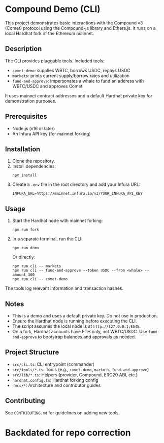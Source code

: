# Compound Demo (CLI)

This project demonstrates basic interactions with the Compound v3 (Comet) protocol using the Compound-js library and Ethers.js. It runs on a local Hardhat fork of the Ethereum mainnet.

## Description

The CLI provides pluggable tools. Included tools:
- `comet-demo`: supplies WBTC, borrows USDC, repays USDC
- `markets`: prints current supply/borrow rates and utilization
- `fund-and-approve`: impersonates a whale to fund an address with WBTC/USDC and approves Comet

It uses mainnet contract addresses and a default Hardhat private key for demonstration purposes.

## Prerequisites

- Node.js (v16 or later)
- An Infura API key (for mainnet forking)

## Installation

1. Clone the repository.
2. Install dependencies:
   ```
   npm install
   ```
3. Create a `.env` file in the root directory and add your Infura URL:
   ```
   INFURA_URL=https://mainnet.infura.io/v3/YOUR_INFURA_API_KEY
   ```

## Usage

1. Start the Hardhat node with mainnet forking:
   ```
   npm run fork
   ```

2. In a separate terminal, run the CLI:
   ```
   npm run demo
   ```
   Or directly:
   ```
   npm run cli -- markets
   npm run cli -- fund-and-approve --token USDC --from <whale> --amount 100
   npm run cli -- comet-demo
   ```

The tools log relevant information and transaction hashes.

## Notes

- This is a demo and uses a default private key. Do not use in production.
- Ensure the Hardhat node is running before executing the CLI.
- The script assumes the local node is at `http://127.0.0.1:8545`.
- On a fork, Hardhat accounts have ETH only, not WBTC/USDC. Use `fund-and-approve` to bootstrap balances and approvals as needed.

## Project Structure

- `src/cli.ts`: CLI entrypoint (commander)
- `src/tools/*.ts`: Tools (e.g., `comet-demo`, `markets`, `fund-and-approve`)
- `src/lib/*.ts`: Helpers (provider, Compound, ERC20 ABI, etc.)
- `hardhat.config.ts`: Hardhat forking config
- `docs/*`: Architecture and contributor guides

## Contributing

See `CONTRIBUTING.md` for guidelines on adding new tools.
# Backdated for repo correction
